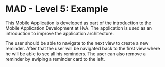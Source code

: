 # MAD - Level 5: Example

This Mobile Application is developed as part of the introduction to the Mobile Application Development at HvA.
The application is used as an introduction to improve the application architecture.

The user should be able to navigate to the next view to create a new reminder.
After that the user will be navigated back to the first view where he will be able to see all his reminders.
The user can also remove a reminder by swiping a reminder card to the left. 
